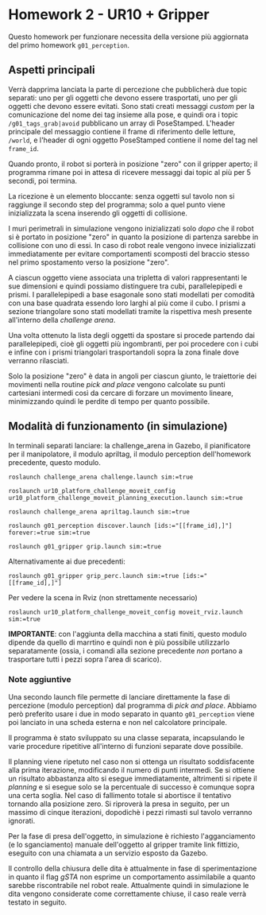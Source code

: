 # Homework 2 - UR10 + Gripper

Questo homework per funzionare necessita della versione più aggiornata del primo homework `g01_perception`.

## Aspetti principali

Verrà dapprima lanciata la parte di percezione che pubblicherà due topic separati: uno per gli oggetti che devono essere trasportati, uno per gli oggetti che devono essere evitati.
Sono stati creati messaggi _custom_ per la comunicazione del nome dei tag insieme alla pose, e quindi ora i topic `/g01_tags_grab|avoid` pubblicano un array di PoseStamped.
L'header principale del messaggio contiene il frame di riferimento delle letture, `/world`, e l'header di ogni oggetto PoseStamped contiene il nome del tag nel `frame_id`.

Quando pronto, il robot si porterà in posizione "zero" con il gripper aperto;
il programma rimane poi in attesa di ricevere messaggi dai topic al più per 5 secondi, poi termina.

La ricezione è un elemento bloccante: senza oggetti sul tavolo non si raggiunge il secondo step del programma;
solo a quel punto viene inizializzata la scena inserendo gli oggetti di collisione.

I muri perimetrali in simulazione vengono inizializzati solo *dopo* che il robot si è portato in posizione "zero" in quanto
la posizione di partenza sarebbe in collisione con uno di essi. In caso di robot reale vengono invece inizializzati immediatamente
per evitare comportamenti scomposti del braccio stesso nel primo spostamento verso la posizione "zero".

A ciascun oggetto viene associata una tripletta di valori rappresentanti le sue dimensioni e quindi possiamo distinguere tra cubi, parallelepipedi e prismi.
I parallelepipedi a base esagonale sono stati modellati per comodità con una base quadrata essendo loro larghi al più come il cubo.
I prismi a sezione triangolare sono stati modellati tramite la rispettiva mesh presente all'interno della *challenge arena*.

Una volta ottenuto la lista degli oggetti da spostare si procede partendo dai parallelepipedi, cioè gli oggetti più ingombranti,
per poi procedere con i cubi e infine con i prismi triangolari trasportandoli sopra la zona finale dove verranno rilasciati.

Solo la posizione "zero" è data in angoli per ciascun giunto, le traiettorie dei movimenti nella routine *pick and place* vengono
calcolate su punti cartesiani intermedi così da cercare di forzare un movimento lineare, minimizzando quindi le perdite di tempo per quanto possibile.

## Modalità di funzionamento (in simulazione)

In terminali separati lanciare: la challenge_arena in Gazebo, il pianificatore per il manipolatore, il modulo apriltag, il modulo perception dell'homework precedente, questo modulo.

```
roslaunch challenge_arena challenge.launch sim:=true
```

```
roslaunch ur10_platform_challenge_moveit_config ur10_platform_challenge_moveit_planning_execution.launch sim:=true
```

```
roslaunch challenge_arena apriltag.launch sim:=true
```

```
roslaunch g01_perception discover.launch [ids:="[[frame_id],]"] forever:=true sim:=true
```

```
roslaunch g01_gripper grip.launch sim:=true
```

Alternativamente ai due precedenti:

```
roslaunch g01_gripper grip_perc.launch sim:=true [ids:="[[frame_id],]"]
```

Per vedere la scena in Rviz (non strettamente necessario)
```
roslaunch ur10_platform_challenge_moveit_config moveit_rviz.launch sim:=true
```

**IMPORTANTE**: con l'aggiunta della macchina a stati finiti, questo modulo dipende da quello di marrtino e quindi non è più possibile utilizzarlo separatamente
(ossia, i comandi alla sezione precedente *non* portano a trasportare tutti i pezzi sopra l'area di scarico).

### Note aggiuntive

Una secondo launch file permette di lanciare direttamente la fase di percezione (modulo perception) dal programma di *pick and place*.
Abbiamo però preferito usare i due in modo separato in quanto `g01_perception` viene poi lanciato in una scheda esterna e non nel calcolatore principale.

Il programma è stato sviluppato su una classe separata, incapsulando le varie procedure ripetitive all'interno di funzioni separate dove possibile.

Il planning viene ripetuto nel caso non si ottenga un risultato soddisfacente alla prima iterazione, modificando il numero di punti intermedi.
Se si ottiene un risultato abbastanza alto si esegue immediatamente, altrimenti si ripete il *planning* e si esegue solo se la percentuale di successo è comunque sopra una certa soglia.
Nel caso di fallimento totale si abortisce il tentativo tornando alla posizione zero.
Si riproverà la presa in seguito, per un massimo di cinque iterazioni, dopodichè i pezzi rimasti sul tavolo verranno ignorati.

Per la fase di presa dell'oggetto, in simulazione è richiesto l'agganciamento (e lo sganciamento) manuale dell'oggetto al gripper tramite link fittizio,
eseguito con una chiamata a un servizio esposto da Gazebo.

Il controllo della chiusura delle dita è attualmente in fase di sperimentazione in quanto il flag *gSTA* non esprime un comportamento assimilabile
a quanto sarebbe riscontrabile nel robot reale. Attualmente quindi in simulazione le dita vengono considerate come
correttamente chiuse, il caso reale verrà testato in seguito.